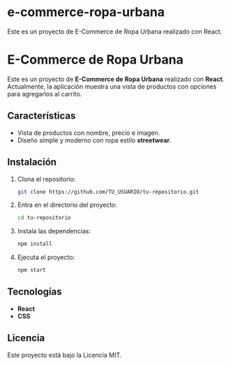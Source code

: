 # e-commerce-ropa-urbana
Este es un proyecto de E-Commerce de Ropa Urbana realizado con React.

# E-Commerce de Ropa Urbana

Este es un proyecto de **E-Commerce de Ropa Urbana** realizado con **React**. Actualmente, la aplicación muestra una vista de productos con opciones para agregarlos al carrito.

## Características

- Vista de productos con nombre, precio e imagen.
- Diseño simple y moderno con ropa estilo **streetwear**.

## Instalación

1. Clona el repositorio:

    ```bash
    git clone https://github.com/TU_USUARIO/tu-repositorio.git
    ```

2. Entra en el directorio del proyecto:

    ```bash
    cd tu-repositorio
    ```

3. Instala las dependencias:

    ```bash
    npm install
    ```

4. Ejecuta el proyecto:

    ```bash
    npm start
    ```

## Tecnologías

- **React**
- **CSS**

## Licencia

Este proyecto está bajo la Licencia MIT.
